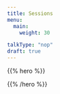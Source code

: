 ```yaml
---
title: Sessions
menu:
  main:
    weight: 30

talkType: "nop"
draft: true    
---
```


{{% hero %}}

<!-- TODO: filter and search -->

{{% /hero %}}

